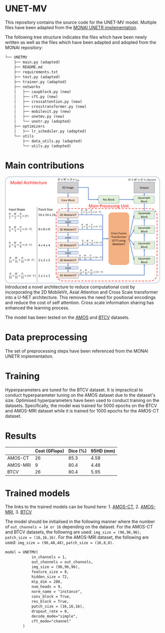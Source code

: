 # UNET-MV

This repository contains the source code for the UNET-MV model. Multiple files have been adapted from the [MONAI UNETR implementation](https://github.com/Project-MONAI/research-contributions/tree/main/UNETR/BTCV/). 

The following tree structure indicates the files which have been newly written as well as the files which have been adapted and adopted from the MONAI repository:
```
└── UNETMV
    ├── main.py (adapted)
    ├── README.md
    ├── requirements.txt
    ├── test.py (adapted)
    ├── trainer.py (adapted)
    ├── networks
    │   ├── caupblock.py (new)
    │   ├── cft.py (new)
    │   ├── crossattention.py (new)
    │   ├── crosstransformer.py (new)
    │   ├── mobilevit.py (new)
    │   ├── unetmv.py (new)
    │   └── unetr.py (adopted)
    ├── optimizers
    │   ├── lr_scheduler.py (adopted)
    └── utils
        ├── data_utils.py (adapted)
        └── utils.py (adopted)
```
 
# Main contributions
![Architecture](architecture.png "Architecture")
Introduced a novel architecture to reduce computational cost by incorporating the 2D MobileVit, Axial Attention and Cross Scale transformer into a U-NET architecture. This removes the need for positional encodings and reduce the cost of self attention. Cross scale information sharing has enhanced the learning process. 

The model has been tested on the [AMOS](https://amos22.grand-challenge.org/) and [BTCV](https://www.synapse.org/#!Synapse:syn3193805/wiki/217752) datasets. 

# Data preprocessing
The set of preprocessing steps have been referenced from the MONAI UNETR implementation.

# Training
Hyperparameters are tuned for the BTCV dataset. It is impractical to conduct hyperparameter tuning on the AMOS dataset due to the dataset's size. Optimised hyperparameters have been used to conduct training on the datasets. Specifically, the model was trained for 5000 epochs on the BTCV and AMOS-MRI dataset while it is trained for 1000 epochs for the AMOS-CT dataset.

# Results
|          | Cost (GFlops) | Dice (%) | 95HD (mm) |
|----------|---------------|----------|-----------|
| AMOS-CT  | 26            | 85.3     | 4.58      |
| AMOS-MRI | 9             | 80.4     | 4.48      |
| BTCV     | 26            | 80.4     | 5.95      |


# Trained models
The links to the trained models can be found here: 1. [AMOS-CT](https://drive.google.com/file/d/1PU9MRzjHqChhkAbTXy9HtmwLrqh8ahpt/view?usp=drive_link), 2. [AMOS-MRI](https://drive.google.com/file/d/1JOU5GZXv1UsI-TQM0CMakH6TF88SStKH/view?usp=drive_link), 3. [BTCV](https://drive.google.com/file/d/1Zvbe2NbuhCUL0kpTdtns0GH81ak4HGlE/view?usp=drive_link) 

The model should be initialised in the following manner where the number of `out_channels = 14 or 16` depending on the dataset. For the AMOS-CT and BTCV datasets, the following are used: `img_size = (96,96,96)`,  `patch_size = (16,16,16)`. For the AMOS-MRI dataset, the following are used: `img_size = (96,48,48)`,  `patch_size = (16,8,8)`. 
```
model = UNETMV(
            in_channels = 1,
            out_channels = out_channels,
            img_size = (96,96,96),
            feature_size = 8,
            hidden_size = 72,
            mlp_dim = 288,
            num_heads = 9,
            norm_name = "instance",
            conv_block = True,
            res_block = True,
            patch_size = (16,16,16),
            dropout_rate = 0,
            decode_mode="simple",
            cft_mode="channel"
        )
```            